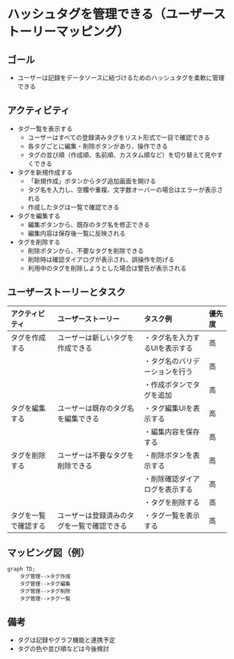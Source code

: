 # ハッシュタグを管理できる（ユーザーストーリーマッピング）

## ゴール
- ユーザーは記録をデータソースに紐づけるためのハッシュタグを柔軟に管理できる

## アクティビティ
- タグ一覧を表示する
  - ユーザーはすべての登録済みタグをリスト形式で一目で確認できる
  - 各タグごとに編集・削除ボタンがあり、操作できる
  - タグの並び順（作成順、名前順、カスタム順など）を切り替えて見やすくできる
- タグを新規作成する
  - 「新規作成」ボタンからタグ追加画面を開ける
  - タグ名を入力し、空欄や重複、文字数オーバーの場合はエラーが表示される
  - 作成したタグは一覧で確認できる
- タグを編集する
  - 編集ボタンから、既存のタグ名を修正できる
  - 編集内容は保存後一覧に反映される
- タグを削除する
  - 削除ボタンから、不要なタグを削除できる
  - 削除時は確認ダイアログが表示され、誤操作を防げる
  - 利用中のタグを削除しようとした場合は警告が表示される

## ユーザーストーリーとタスク
| アクティビティ         | ユーザーストーリー                                                                 | タスク例                                  | 優先度 |
|:----------------------|:----------------------------------------------------------------------------------|:------------------------------------------|:------|
| タグを作成する         | ユーザーは新しいタグを作成できる                                                   | ・タグ名を入力するUIを表示する             | 高    |
|                       |                                                                                  | ・タグ名のバリデーションを行う             | 高    |
|                       |                                                                                  | ・作成ボタンでタグを追加                   | 高    |
| タグを編集する         | ユーザーは既存のタグ名を編集できる                                                 | ・タグ編集UIを表示する                     | 高    |
|                       |                                                                                  | ・編集内容を保存する                       | 高    |
| タグを削除する         | ユーザーは不要なタグを削除できる                                                   | ・削除ボタンを表示する                     | 高    |
|                       |                                                                                  | ・削除確認ダイアログを表示する              | 高    |
|                       |                                                                                  | ・タグを削除する                           | 高    |
| タグを一覧で確認する   | ユーザーは登録済みのタグを一覧で確認できる                                         | ・タグ一覧を表示する                       | 高    |

## マッピング図（例）
```mermaid
graph TD;
    タグ管理-->タグ作成
    タグ管理-->タグ編集
    タグ管理-->タグ削除
    タグ管理-->タグ一覧
```

## 備考
- タグは記録やグラフ機能と連携予定
- タグの色や並び順などは今後検討
